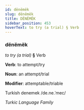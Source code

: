 ```yaml
---
id: dënëmëk
slug: dënëmëk
title: DËNËMËK
sidebar_position: 453
hoverText: to try (a trial) § Verb
---
```


### dënëmëk

*to try (a trial)* **§** Verb

**Verb**: to attempt/try

**Noun**: an attempt/trial

**Modifier**: attemptable/triable

Turkish denemek /de.ne.ˈmec/

*Turkic Language Family*